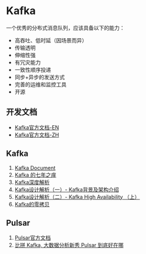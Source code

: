 # Kafka


一个优秀的分布式消息队列，应该具备以下的能力：
* 高吞吐、低时延（因场景而异）
* 传输透明
* 伸缩性强
* 有冗灾能力
* 一致性顺序投递
* 同步+异步的发送方式
* 完善的运维和监控工具
* 开源


## 开发文档
* [Kafka官方文档-EN](http://kafka.apache.org/documentation/)
* [Kafka官方文档-ZH](http://kafka.apachecn.org/documentation.html)



## Kafka
1. [Kafka Document](http://kafka.apache.org/documentation/)
1. [Kafka 的七年之痒](https://mp.weixin.qq.com/s/x3l9eKN0-DKIfDOmpkal8Q)
1. [Kafka深度解析](http://www.jasongj.com/2015/01/02/Kafka%E6%B7%B1%E5%BA%A6%E8%A7%A3%E6%9E%90/)
1. [Kafka设计解析（一）- Kafka背景及架构介绍](http://www.jasongj.com/2015/03/10/KafkaColumn1/)
1. [Kafka设计解析（二）- Kafka High Availability （上）](http://www.jasongj.com/2015/04/24/KafkaColumn2/)
1. [Kafka的零拷贝](https://mp.weixin.qq.com/s/vaKRVvfUnFjhHzfkwZDbKQ)


## Pulsar
1. [Pulsar官方文档](https://pulsar.apache.org/docs/zh-CN/next/concepts-overview/)
1. [比拼 Kafka, 大数据分析新秀 Pulsar 到底好在哪](https://www.infoq.cn/article/1UaxFKWUhUKTY1t_5gPq)

